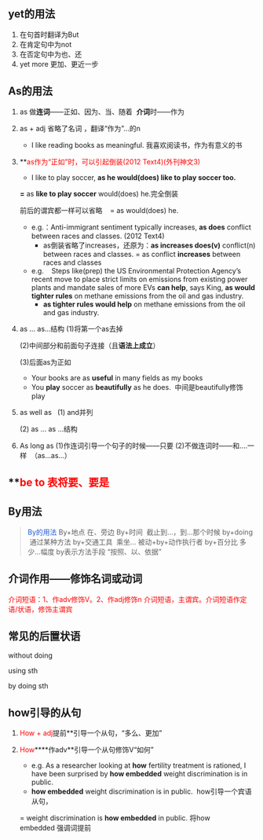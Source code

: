 ## yet的用法
1. 在句首时翻译为But
2. 在肯定句中为not
3. 在否定句中为也、还
4. yet more 更加、更近一步

## As的用法
1. as 做**连词**——正如、因为、当、随着  **介词**时——作为
2. as + adj 省略了名词 ，翻译“作为”…的n
    - I like reading books as meaningful. 我喜欢阅读书，作为有意义的书
3. **<font color="#ff0000">as作为“正如”时，可以引起倒装(2012 Text4)(外刊神文3)</font>
    - I like to play soccer, **as he would(does) like to play soccer too.**
    
    **=** as **like to play soccer** would(does) he.完全倒装

    前后的谓宾都一样可以省略    = as would(does) he.
    - e.g.：Anti-immigrant sentiment typically increases, **as does** conflict between races and classes. (2012 Text4)
        - as倒装省略了increases，还原为：**as increases does(v)** conflict(n) between races and classes.
        = as conflict **increases** between races and classes
    - e.g.    Steps like(prep) the US Environmental Protection Agency’s recent move to place strict limits on emissions from existing power plants and mandate sales of more EVs **can help**, says King, **as would tighter rules** on methane emissions from the oil and gas industry.
        - **as tighter rules would help** on methane emissions from the oil and gas industry.

4. as ... as...结构
    (1)将第一个as去掉  
    
    (2)中间部分和前面句子连接（且**语法上成立**）  
    
    (3)后面as为正如
    - Your books are as **useful** in many fields as my books
    - You **play** soccer as **beautifully** as he does.  中间是beautifully修饰play
5. as well as  
    (1) and并列

    (2) as ... as ...结构
6. As long as
    (1)作连词引导一个句子的时候——只要
    (2)不做连词时——和....一样  （as...as...） 

## **<font color="#ff0000">be to 表将要、要是</font>

## By用法
> <font color="#245bdb">By的用法</font>
> By+地点 在、旁边
> By+时间  截止到…，到…那个时候
> by+doing  通过某种方法
> by+交通工具  乘坐…
> 被动+by+动作执行者
> by+百分比 多少…幅度
> by表示方法手段 “按照、以、依据”

## 介词作用——修饰名词或动词
<font color="#ff0000">介词短语：1、作adv修饰V。2、作adj修饰n 介词短语，主谓宾。介词短语作定语/状语，修饰主谓宾</font>

## 常见的后置状语
without doing

using sth

by doing sth

## how引导的从句
1.  <font color="#ff0000">How + adj</font>提前**引导一个从句，“多么、更加”
2. <font color="#ff0000">How</font>****作adv**引导一个从句修饰V“如何”
    - e.g. As a researcher looking at **how** fertility treatment is rationed, I have been surprised by **how embedded** weight discrimination is in public.
    - **how embedded** weight discrimination is in public.  how引导一个宾语从句，
    
    = weight discrimination is **how embedded** in public. 将how embedded 强调词提前

